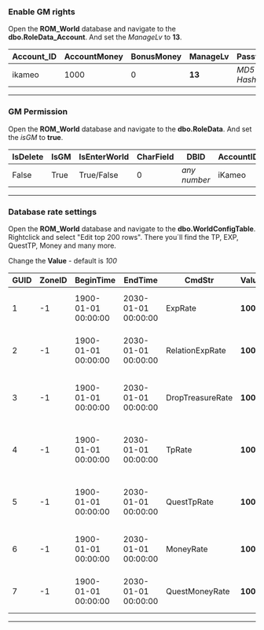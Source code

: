 ### Enable GM rights

Open the **ROM_World** database and navigate to the **dbo.RoleData_Account**. And set the _ManageLv_ to **13**.

| Account_ID  | AccountMoney  | BonusMoney  |  ManageLv | Password  |
|---|---|---|---|---|
|  ikameo | 1000  | 0  | **13**  | _MD5 Hash_  |

---

### GM Permission

Open the **ROM_World** database and navigate to the **dbo.RoleData**. And set the _isGM_ to **true**.

| IsDelete  | IsGM  | IsEnterWorld  |  CharField | DBID  | AccountID  | 
|---|---|---|---|---|---|
|  False | True  | True/False  | 0  | _any number_  | iKameo  | 

---

### Database rate settings

Open the **ROM_World** database and navigate to the **dbo.WorldConfigTable**. Rightclick and select "Edit top 200 rows".
There you´ll find the TP, EXP, QuestTP, Money and many more.  

Change the **Value** - default is _100_


| GUID  | ZoneID  | BeginTime  | EndTime  | CmdStr  | Value  | Str  | Note  |
|---|---|---|---|---|---|---|---|
| 1  | -1  | 1900-01-01 00:00:00  | 2030-01-01 00:00:00  | ExpRate  | **1000**  |   | Experience percentage (100 = Exp x1) |
| 2  | -1  | 1900-01-01 00:00:00  | 2030-01-01 00:00:00  | RelationExpRate  | **1000**  |   | Experience percentage (100 = Exp x1) |
| 3  | -1  | 1900-01-01 00:00:00  | 2030-01-01 00:00:00  | DropTreasureRate  | **1000**  |   | Drop treasure monster (100 = Exp x1) |
| 4  | -1  | 1900-01-01 00:00:00  | 2030-01-01 00:00:00  | TpRate  | **1000**  |   | Talent points percentage (100 = Exp x1) |
| 5  | -1  | 1900-01-01 00:00:00  | 2030-01-01 00:00:00  | QuestTpRate  | **1000**  |   | Talent points percentage (100 = Exp x1) |
| 6  | -1  | 1900-01-01 00:00:00  | 2030-01-01 00:00:00  | MoneyRate  | **1000**  |   | Money percentage (100 = Exp x1) |
| 7  | -1  | 1900-01-01 00:00:00  | 2030-01-01 00:00:00  | QuestMoneyRate  | **1000**  |   | Money percentage (100 = Exp x1) |

---

